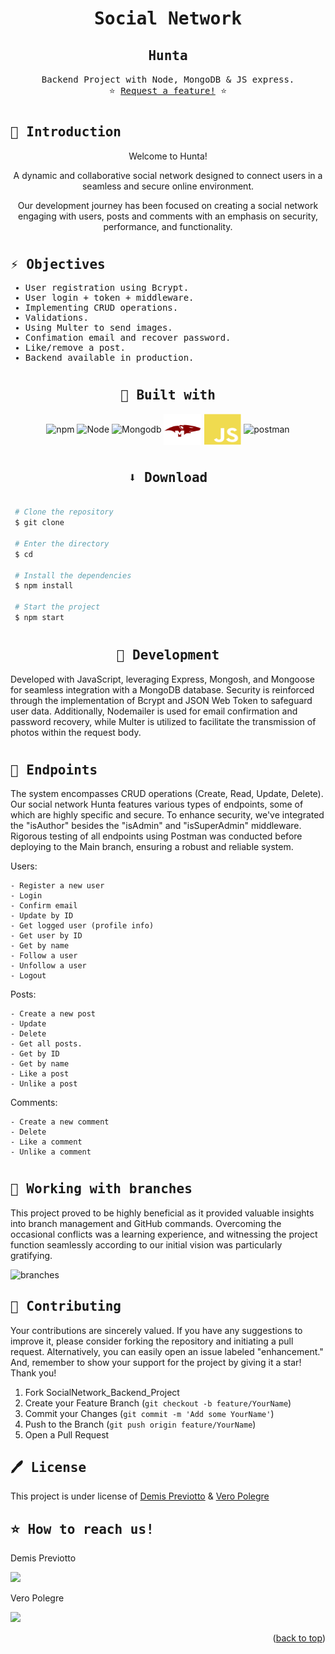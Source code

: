 <a name="readme-top"></a>

<h1 align="center"><samp>Social Network</samp></h1>

<h2 align="center"><samp>Hunta</samp></h2>
  <p align="center"><samp>
    Backend Project with Node, MongoDB & JS express.
    <br /> 
    ⭐
    <a href="https://github.com/VeroPolegre/Aether-E-Commerce_Backend_Project
/issues">Request a feature!</a>
    ⭐
    <br />
    
  </samp></p>
  
# <h2><samp> 💬 Introduction  </samp></h2>

<p align="center">Welcome to Hunta!</p>
  
<p align="center">  A dynamic and collaborative social network designed to connect users in a seamless and secure online environment.</p> 
  
  <p align="center">Our development journey has been focused on creating a social network engaging with users, posts and comments with an emphasis on security, performance, and functionality. </p>

# <h2><samp> ⚡ Objectives  </samp></h2>
<samp>
  
- User registration using Bcrypt.
- User login + token + middleware.
- Implementing CRUD operations.
- Validations.
- Using Multer to send images.
- Confimation email and recover password.
- Like/remove a post.
- Backend available in production.
  
</samp>

# <h2 align="center"><samp> 🔧 Built with </samp></h2>

<p align="center">
<img align="center" alt="npm" height="50" width="60" src="https://cdn.jsdelivr.net/gh/devicons/devicon/icons/npm/npm-original-wordmark.svg">
<img align="center" alt="Node" height="50" width="60" src="https://cdn.jsdelivr.net/gh/devicons/devicon/icons/nodejs/nodejs-original.svg">
<img align="center" alt="Mongodb" height="50" width="60" src="https://cdn.jsdelivr.net/gh/devicons/devicon/icons/mongodb/mongodb-original-wordmark.svg">
<img align="center" alt="Mongoose" height="50" width="60" src="https://raw.githubusercontent.com/github/explore/80688e429a7d4ef2fca1e82350fe8e3517d3494d/topics/mongoose/mongoose.png">
<img align="center" alt="JS" height="50" width="60" src="https://raw.githubusercontent.com/devicons/devicon/master/icons/javascript/javascript-plain.svg">
<img align="center" alt="postman" height="50" width="50" src="https://github.com/VeroPolegre/Aether-E-Commerce_Backend_Project/assets/145065743/c9dc674c-39ab-4e2b-9142-0ca9f1155753">


</p>


# <h2 align="center"><samp>  ⬇️ Download  </samp></h2>

```bash

 # Clone the repository
 $ git clone 
 
 # Enter the directory
 $ cd 

 # Install the dependencies
 $ npm install

 # Start the project
 $ npm start 

```

# <h2 align="center"><samp>  🚀 Development  </samp></h2>

Developed with JavaScript, leveraging Express, Mongosh, and Mongoose for seamless integration with a MongoDB database. Security is reinforced through the implementation of Bcrypt and JSON Web Token to safeguard user data. Additionally, Nodemailer is used for email confirmation and password recovery, while Multer is utilized to facilitate the transmission of photos within the request body.

# <h2><samp> 🎯 Endpoints  </samp></h2>

The system encompasses CRUD operations (Create, Read, Update, Delete). Our social network Hunta features various types of endpoints, some of which are highly specific and secure. To enhance security, we've integrated the "isAuthor" besides the "isAdmin" and "isSuperAdmin" middleware. Rigorous testing of all endpoints using Postman was conducted before deploying to the Main branch, ensuring a robust and reliable system.

Users:

    - Register a new user
    - Login
    - Confirm email
    - Update by ID
    - Get logged user (profile info)
    - Get user by ID
    - Get by name
    - Follow a user
    - Unfollow a user
    - Logout

Posts:

    - Create a new post
    - Update
    - Delete
    - Get all posts.
    - Get by ID
    - Get by name
    - Like a post
    - Unlike a post

Comments:

    - Create a new comment
    - Delete
    - Like a comment
    - Unlike a comment


# <h2><samp>👥 Working with branches </samp></h2>

This project proved to be highly beneficial as it provided valuable insights into branch management and GitHub commands. Overcoming the occasional conflicts was a learning experience, and witnessing the project function seamlessly according to our initial vision was particularly gratifying.

![branches](https://github.com/VeroPolegre/SocialNetwork_Backend_Project/assets/145065743/cb416b12-b166-4c82-8aa8-c4c18dd25878)


## <h2><samp>🤝 Contributing </samp></h2>

Your contributions are sincerely valued. If you have any suggestions to improve it, please consider forking the repository and initiating a pull request. Alternatively, you can easily open an issue labeled "enhancement." And, remember to show your support for the project by giving it a star! Thank you!

1. Fork SocialNetwork_Backend_Project
2. Create your Feature Branch (`git checkout -b feature/YourName`)
3. Commit your Changes (`git commit -m 'Add some YourName'`)
4. Push to the Branch (`git push origin feature/YourName`)
5. Open a Pull Request


## <h2><samp>🖊️ License </samp></h2>

This project is under license of [Demis Previotto](https://github.com/demispreviotto) & [Vero Polegre](https://github.com/VeroPolegre)

### <h2><samp>⭐️ How to reach us! </samp></h2>
Demis Previotto

<a href="https://www.linkedin.com/in/demispreviotto/" target="_blank"><img src="https://img.shields.io/badge/-LinkedIn-%230077B5?style=for-the-badge&logo=linkedin&logoColor=white" target="_blank"></a>

Vero Polegre

<a href="https://www.linkedin.com/in/veronica-polegre/" target="_blank"><img src="https://img.shields.io/badge/-LinkedIn-%230077B5?style=for-the-badge&logo=linkedin&logoColor=white" target="_blank"></a>

<p align="right">(<a href="#readme-top">back to top</a>)</p>
